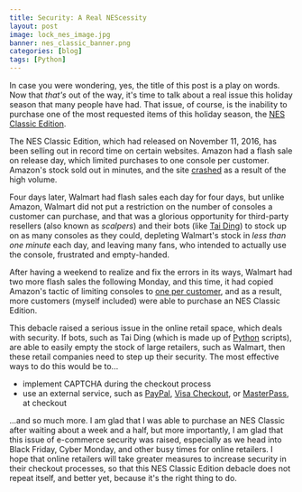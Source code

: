 ```yaml
---
title: Security: A Real NEScessity
layout: post
image: lock_nes_image.jpg
banner: nes_classic_banner.png
categories: [blog]
tags: [Python]
---
```


In case you were wondering, yes, the title of this post is a play on words. Now that _that's_ out of the way, it's time to talk about a real issue this holiday season that many people have had. That issue, of course, is the inability to purchase one of the most requested items of this holiday season, the [NES Classic Edition][1].

The NES Classic Edition, which had released on November 11, 2016, has been selling out in record time on certain websites. Amazon had a flash sale on release day, which limited purchases to one console per customer. Amazon's stock sold out in minutes, and the site [crashed][2] as a result of the high volume.

Four days later, Walmart had flash sales each day for four days, but unlike Amazon, Walmart did not put a restriction on the number of consoles a customer can purchase, and that was a glorious opportunity for third-party resellers (also known as _scalpers_) and their bots (like [Tai Ding][3]) to stock up on as many consoles as they could, depleting Walmart's stock in _less than one minute_ each day, and leaving many fans, who intended to actually use the console, frustrated and empty-handed.

After having a weekend to realize and fix the errors in its ways, Walmart had two more flash sales the following Monday, and this time, it had copied Amazon's tactic of limiting consoles to [one per customer][4], and as a result, more customers (myself included) were able to purchase an NES Classic Edition.

This debacle raised a serious issue in the online retail space, which deals with security. If bots, such as Tai Ding (which is made up of [Python][5] scripts), are able to easily empty the stock of large retailers, such as Walmart, then these retail companies need to step up their security. The most effective ways to do this would be to...

* implement CAPTCHA during the checkout process
* use an external service, such as [PayPal][6], [Visa Checkout][7], or [MasterPass][8], at checkout

...and so much more. I am glad that I was able to purchase an NES Classic after waiting about a week and a half, but more importantly, I am glad that this issue of e-commerce security was raised, especially as we head into Black Friday, Cyber Monday, and other busy times for online retailers. I hope that online retailers will take greater measures to increase security in their checkout processes, so that this NES Classic Edition debacle does not repeat itself, and better yet, because it's the right thing to do.

[1]: http://www.nintendo.com/nes-classic/
[2]: http://abc7.com/technology/nes-classic-launch-crashes-amazon/1603006/
[3]: https://twitter.com/TaiDingBot
[4]: http://www.i4u.com/2016/11/117844/nes-classic-stock-walmart-5pm-et-today-and-tuesday-again
[5]: https://twitter.com/PythonKicks/status/799448736111980544
[6]: https://www.paypal.com/
[7]: https://usa.visa.com/pay-with-visa/visa-checkout.html
[8]:https://www.masterpass.com/